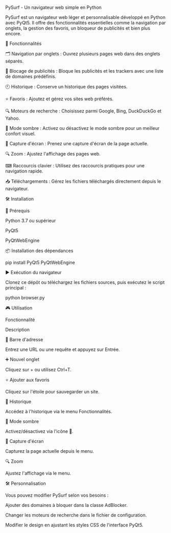 PySurf - Un navigateur web simple en Python



PySurf est un navigateur web léger et personnalisable développé en Python avec PyQt5. Il offre des fonctionnalités essentielles comme la navigation par onglets, la gestion des favoris, un bloqueur de publicités et bien plus encore.

🚀 Fonctionnalités

🗂 Navigation par onglets : Ouvrez plusieurs pages web dans des onglets séparés.

🚫 Blocage de publicités : Bloque les publicités et les trackers avec une liste de domaines prédéfinis.

🕘 Historique : Conserve un historique des pages visitées.

⭐ Favoris : Ajoutez et gérez vos sites web préférés.

🔍 Moteurs de recherche : Choisissez parmi Google, Bing, DuckDuckGo et Yahoo.

🌙 Mode sombre : Activez ou désactivez le mode sombre pour un meilleur confort visuel.

📸 Capture d'écran : Prenez une capture d'écran de la page actuelle.

🔍 Zoom : Ajustez l'affichage des pages web.

⌨ Raccourcis clavier : Utilisez des raccourcis pratiques pour une navigation rapide.

📥 Téléchargements : Gérez les fichiers téléchargés directement depuis le navigateur.

🛠 Installation

📌 Prérequis

Python 3.7 ou supérieur

PyQt5

PyQtWebEngine

📦 Installation des dépendances

pip install PyQt5 PyQtWebEngine

▶ Exécution du navigateur

Clonez ce dépôt ou téléchargez les fichiers sources, puis exécutez le script principal :

python browser.py

🎮 Utilisation

Fonctionnalité

Description

🔎 Barre d'adresse

Entrez une URL ou une requête et appuyez sur Entrée.

➕ Nouvel onglet

Cliquez sur + ou utilisez Ctrl+T.

⭐ Ajouter aux favoris

Cliquez sur l'étoile pour sauvegarder un site.

📜 Historique

Accédez à l'historique via le menu Fonctionnalités.

🌙 Mode sombre

Activez/désactivez via l'icône 🌙.

📸 Capture d'écran

Capturez la page actuelle depuis le menu.

🔍 Zoom

Ajustez l'affichage via le menu.

🛠 Personnalisation

Vous pouvez modifier PySurf selon vos besoins :

Ajouter des domaines à bloquer dans la classe AdBlocker.

Changer les moteurs de recherche dans le fichier de configuration.

Modifier le design en ajustant les styles CSS de l'interface PyQt5.
